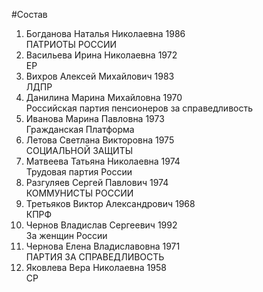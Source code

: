 #Состав
1. Богданова Наталья Николаевна 1986   
    ПАТРИОТЫ РОССИИ
2. Васильева Ирина Николаевна 1972   
    ЕР
3. Вихров Алексей Михайлович 1983   
    ЛДПР
4. Данилина Марина Михайловна 1970   
    Российская партия пенсионеров за справедливость
5. Иванова Марина Павловна 1973   
    Гражданская Платформа
6. Летова Светлана Викторовна 1975   
    СОЦИАЛЬНОЙ ЗАЩИТЫ
7. Матвеева Татьяна Николаевна 1974   
    Трудовая партия России
8. Разгуляев Сергей Павлович 1974   
    КОММУНИСТЫ РОССИИ
9. Третьяков Виктор Александрович 1968   
    КПРФ
10. Чернов Владислав Сергеевич 1992   
    За женщин России
11. Чернова Елена Владиславовна 1971   
    ПАРТИЯ ЗА СПРАВЕДЛИВОСТЬ
12. Яковлева Вера Николаевна 1958   
    СР
